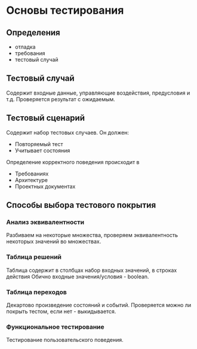 # Основы тестирования

## Определения
* отладка
* требования
* тестовый случай

## Тестовый случай
Содержит входные данные, управляющие воздействия, предусловия и т.д.
Проверяется результат с ожидаемым.

## Тестовый сценарий
Содержит набор тестовых случаев. 
Он должен:
* Повторяемый тест
* Учитывает состояния

Определение корректного поведения происходит в
* Требованиях
* Архитектуре
* Проектных документах

## Способы выбора тестового покрытия

### Анализ эквивалентности
Разбиваем на некоторые множества, проверяем эквивалентность некоторых значений во множествах.

### Таблица решений
Таблица содержит в столбцах набор входных значений, в строках действия
Обично входные значения/условия - boolean.

### Таблица переходов
Декартово произведение состояний и событий. Проверяется можно ли покрыть тестом, если нет - выкидывается.

### Функциональное тестирование
Тестирование пользовательского поведения.
